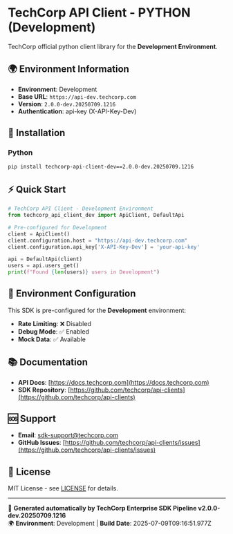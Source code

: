 # TechCorp API Client - PYTHON (Development)

TechCorp official python client library for the **Development Environment**.

## 🌍 Environment Information

- **Environment**: Development
- **Base URL**: `https://api-dev.techcorp.com`
- **Version**: `2.0.0-dev.20250709.1216`
- **Authentication**: api-key (X-API-Key-Dev)

## 🚀 Installation

### Python

```bash
pip install techcorp-api-client-dev==2.0.0-dev.20250709.1216
```

## ⚡ Quick Start

```python
# TechCorp API Client - Development Environment
from techcorp_api_client_dev import ApiClient, DefaultApi

# Pre-configured for Development
client = ApiClient()
client.configuration.host = "https://api-dev.techcorp.com"
client.configuration.api_key['X-API-Key-Dev'] = 'your-api-key'

api = DefaultApi(client)
users = api.users_get()
print(f"Found {len(users)} users in Development")
```

## 🔧 Environment Configuration

This SDK is pre-configured for the **Development** environment:

- **Rate Limiting**: ❌ Disabled
- **Debug Mode**: ✅ Enabled  
- **Mock Data**: ✅ Available

## 📚 Documentation

- **API Docs**: [https://docs.techcorp.com](https://docs.techcorp.com)
- **SDK Repository**: [https://github.com/techcorp/api-clients](https://github.com/techcorp/api-clients)

## 🆘 Support

- **Email**: [sdk-support@techcorp.com](mailto:sdk-support@techcorp.com)
- **GitHub Issues**: [https://github.com/techcorp/api-clients/issues](https://github.com/techcorp/api-clients/issues)

## 📄 License

MIT License - see [LICENSE](https://opensource.org/licenses/MIT) for details.

---
🤖 **Generated automatically by TechCorp Enterprise SDK Pipeline v2.0.0-dev.20250709.1216**  
🌍 **Environment**: Development | **Build Date**: 2025-07-09T09:16:51.977Z
